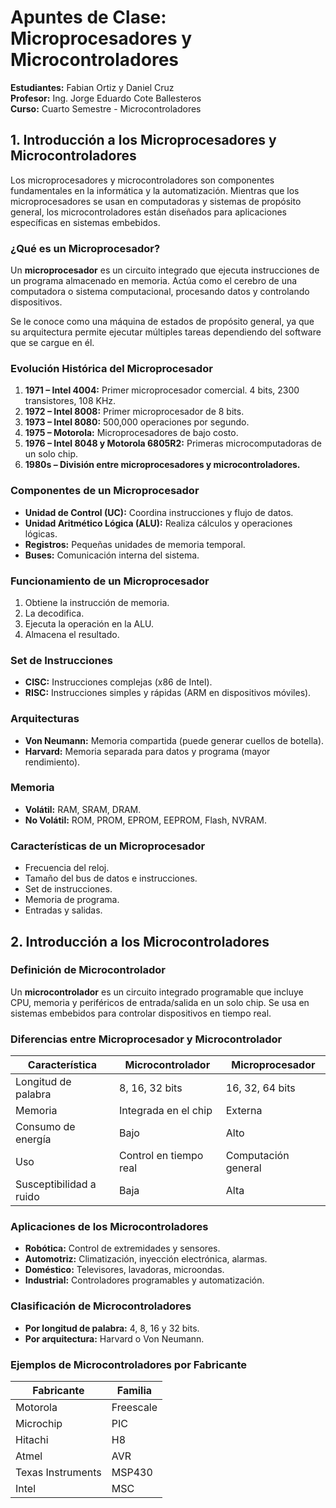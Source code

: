 # Apuntes de Clase: Microprocesadores y Microcontroladores

**Estudiantes:** Fabian Ortiz y Daniel Cruz  
**Profesor:** Ing. Jorge Eduardo Cote Ballesteros  
**Curso:** Cuarto Semestre - Microcontroladores  

## 1. Introducción a los Microprocesadores y Microcontroladores

Los microprocesadores y microcontroladores son componentes fundamentales en la informática y la automatización. Mientras que los microprocesadores se usan en computadoras y sistemas de propósito general, los microcontroladores están diseñados para aplicaciones específicas en sistemas embebidos.

### ¿Qué es un Microprocesador?
Un **microprocesador** es un circuito integrado que ejecuta instrucciones de un programa almacenado en memoria. Actúa como el cerebro de una computadora o sistema computacional, procesando datos y controlando dispositivos.

Se le conoce como una máquina de estados de propósito general, ya que su arquitectura permite ejecutar múltiples tareas dependiendo del software que se cargue en él.

###  Evolución Histórica del Microprocesador

1. **1971 – Intel 4004:** Primer microprocesador comercial. 4 bits, 2300 transistores, 108 KHz.  
2. **1972 – Intel 8008:** Primer microprocesador de 8 bits.  
3. **1973 – Intel 8080:** 500,000 operaciones por segundo.  
4. **1975 – Motorola:** Microprocesadores de bajo costo.  
5. **1976 – Intel 8048 y Motorola 6805R2:** Primeras microcomputadoras de un solo chip.  
6. **1980s – División entre microprocesadores y microcontroladores.**  

###  Componentes de un Microprocesador
- **Unidad de Control (UC):** Coordina instrucciones y flujo de datos.  
- **Unidad Aritmético Lógica (ALU):** Realiza cálculos y operaciones lógicas.  
- **Registros:** Pequeñas unidades de memoria temporal.  
- **Buses:** Comunicación interna del sistema.  

###  Funcionamiento de un Microprocesador
1. Obtiene la instrucción de memoria.  
2. La decodifica.  
3. Ejecuta la operación en la ALU.  
4. Almacena el resultado.  

### Set de Instrucciones
- **CISC:** Instrucciones complejas (x86 de Intel).  
- **RISC:** Instrucciones simples y rápidas (ARM en dispositivos móviles).  

###  Arquitecturas
- **Von Neumann:** Memoria compartida (puede generar cuellos de botella).  
- **Harvard:** Memoria separada para datos y programa (mayor rendimiento).  

### Memoria
- **Volátil:** RAM, SRAM, DRAM.  
- **No Volátil:** ROM, PROM, EPROM, EEPROM, Flash, NVRAM.  

### Características de un Microprocesador
- Frecuencia del reloj.  
- Tamaño del bus de datos e instrucciones.  
- Set de instrucciones.  
- Memoria de programa.  
- Entradas y salidas.  

## 2. Introducción a los Microcontroladores

### Definición de Microcontrolador
Un **microcontrolador** es un circuito integrado programable que incluye CPU, memoria y periféricos de entrada/salida en un solo chip. Se usa en sistemas embebidos para controlar dispositivos en tiempo real.

### Diferencias entre Microprocesador y Microcontrolador

| Característica | Microcontrolador | Microprocesador |
|--------------|-----------------|-----------------|
| Longitud de palabra | 8, 16, 32 bits | 16, 32, 64 bits |
| Memoria | Integrada en el chip | Externa |
| Consumo de energía | Bajo | Alto |
| Uso | Control en tiempo real | Computación general |
| Susceptibilidad a ruido | Baja | Alta |

### Aplicaciones de los Microcontroladores
- **Robótica:** Control de extremidades y sensores.  
- **Automotriz:** Climatización, inyección electrónica, alarmas.  
- **Doméstico:** Televisores, lavadoras, microondas.  
- **Industrial:** Controladores programables y automatización.  

### Clasificación de Microcontroladores
- **Por longitud de palabra:** 4, 8, 16 y 32 bits.  
- **Por arquitectura:** Harvard o Von Neumann.  

### Ejemplos de Microcontroladores por Fabricante

| Fabricante | Familia |
|------------|---------|
| Motorola | Freescale |
| Microchip | PIC |
| Hitachi | H8 |
| Atmel | AVR |
| Texas Instruments | MSP430 |
| Intel | MSC |
